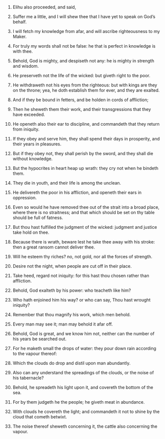 1. Elihu also proceeded, and said,

2. Suffer me a little, and I
will shew thee that I have yet to speak on God’s behalf.

3. I will fetch my knowledge from afar, and will ascribe
righteousness to my Maker.

4. For truly my words shall not be false: he that is perfect in
knowledge is with thee.

5. Behold, God is mighty, and despiseth not any: he is mighty in
strength and wisdom.

6. He preserveth not the life of the wicked: but giveth right to the
poor.

7. He withdraweth not his eyes from the righteous: but with kings
are they on the throne; yea, he doth establish them for ever, and they
are exalted.

8. And if they be bound in fetters, and be holden in cords of
affliction;

9. Then he sheweth them their work, and their
transgressions that they have exceeded.

10. He openeth also their ear to discipline, and commandeth that
they return from iniquity.

11. If they obey and serve him, they shall spend their days in
prosperity, and their years in pleasures.

12. But if they obey not, they shall perish by the sword, and they
shall die without knowledge.

13. But the hypocrites in heart heap up wrath: they cry not when he
bindeth them.

14. They die in youth, and their life is among the unclean.

15. He delivereth the poor in his affliction, and openeth their ears
in oppression.

16. Even so would he have removed thee out of the strait into a
broad place, where there is no straitness; and that which should be
set on thy table should be full of fatness.

17. But thou hast fulfilled the judgment of the wicked: judgment and
justice take hold on thee.

18. Because there is wrath, beware lest he take thee away with his
stroke: then a great ransom cannot deliver thee.

19. Will he esteem thy riches? no, not gold, nor all the forces of
strength.

20. Desire not the night, when people are cut off in their place.

21. Take heed, regard not iniquity: for this hast thou chosen rather
than affliction.

22. Behold, God exalteth by his power: who teacheth like him?

23. Who hath enjoined him his way? or who can say, Thou hast wrought
iniquity?

24. Remember that thou magnify his work, which men
behold.

25. Every man may see it; man may behold it afar off.

26. Behold, God is great, and we know him not, neither can the
number of his years be searched out.

27. For he maketh small the drops of water: they pour down rain
according to the vapour thereof:

28. Which the clouds do drop and
distil upon man abundantly.

29. Also can any understand the spreadings of the clouds, or the
noise of his tabernacle?

30. Behold, he spreadeth his light upon
it, and covereth the bottom of the sea.

31. For by them judgeth he the people; he giveth meat in abundance.

32. With clouds he covereth the light; and commandeth it not to
shine by the cloud that cometh betwixt.

33. The noise thereof sheweth concerning it, the cattle also
concerning the vapour.
